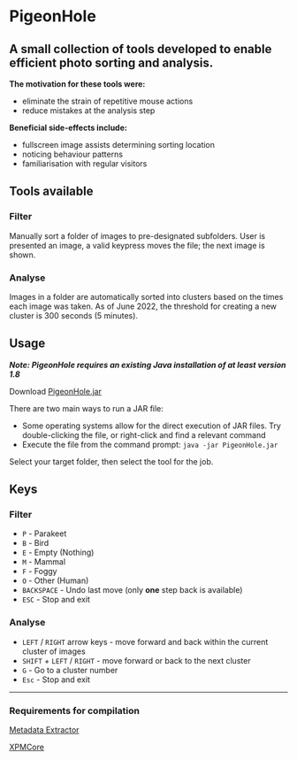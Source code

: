 # PigeonHole

## A small collection of tools developed to enable efficient photo sorting and analysis. 

**The motivation for these tools were:**
- eliminate the strain of repetitive mouse actions
- reduce mistakes at the analysis step

**Beneficial side-effects include:**
- fullscreen image assists determining sorting location
- noticing behaviour patterns
- familiarisation with regular visitors

## Tools available
### **Filter**
Manually sort a folder of images to pre-designated subfolders. User is presented an image, a valid keypress moves the file; the next image is shown.
### **Analyse**
Images in a folder are automatically sorted into clusters based on the times each image was taken. As of June 2022, the threshold for creating a new cluster is 300 seconds (5 minutes).

## Usage
_**Note: PigeonHole requires an existing Java installation of at least version 1.8**_

Download [PigeonHole.jar](https://github.com/paul-c-guest/pigeonhole/blob/main/PigeonHole.jar)

There are two main ways to run a JAR file:
- Some operating systems allow for the direct execution of JAR files. Try double-clicking the file, or right-click and find a relevant command 
- Execute the file from the command prompt: `java -jar PigeonHole.jar`

Select your target folder, then select the tool for the job.

## Keys
### **Filter**
- `P` - Parakeet
- `B` - Bird
- `E` - Empty (Nothing)
- `M` - Mammal
- `F` - Foggy 
- `O` - Other (Human)
- `BACKSPACE` - Undo last move (only **one** step back is available)
- `ESC` - Stop and exit 

### **Analyse**
- `LEFT` / `RIGHT` arrow keys - move forward and back within the current cluster of images
- `SHIFT` + `LEFT` / `RIGHT` - move forward or back to the next cluster
- `G` - Go to a cluster number
- `Esc` - Stop and exit

----
### Requirements for compilation
[Metadata Extractor](https://github.com/drewnoakes/metadata-extractor)

[XPMCore](https://search.maven.org/artifact/com.adobe.xmp/xmpcore/6.1.11/bundle)
